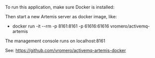 To run this application, make sure Docker is installed:

Then start a new Artemis server as docker image, like:
- docker run -it --rm -p 8161:8161 -p 61616:61616 vromero/activemq-artemis

The management console runs on localhost:8161

See: https://github.com/vromero/activemq-artemis-docker
